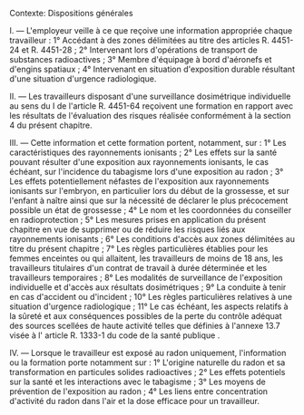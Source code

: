 Contexte: Dispositions générales

I. — L'employeur veille à ce que reçoive une information appropriée chaque travailleur : 1° Accédant à des zones délimitées au titre des articles R. 4451-24 et R. 4451-28 ; 2° Intervenant lors d'opérations de transport de substances radioactives ; 3° Membre d'équipage à bord d'aéronefs et d'engins spatiaux ; 4° Intervenant en situation d'exposition durable résultant d'une situation d'urgence radiologique.

II. — Les travailleurs disposant d'une surveillance dosimétrique individuelle au sens du I de l'article R. 4451-64 reçoivent une formation en rapport avec les résultats de l'évaluation des risques réalisée conformément à la section 4 du présent chapitre.

III. — Cette information et cette formation portent, notamment, sur : 1° Les caractéristiques des rayonnements ionisants ; 2° Les effets sur la santé pouvant résulter d'une exposition aux rayonnements ionisants, le cas échéant, sur l'incidence du tabagisme lors d'une exposition au radon ; 3° Les effets potentiellement néfastes de l'exposition aux rayonnements ionisants sur l'embryon, en particulier lors du début de la grossesse, et sur l'enfant à naître ainsi que sur la nécessité de déclarer le plus précocement possible un état de grossesse ; 4° Le nom et les coordonnées du conseiller en radioprotection ; 5° Les mesures prises en application du présent chapitre en vue de supprimer ou de réduire les risques liés aux rayonnements ionisants ; 6° Les conditions d'accès aux zones délimitées au titre du présent chapitre ; 7° Les règles particulières établies pour les femmes enceintes ou qui allaitent, les travailleurs de moins de 18 ans, les travailleurs titulaires d'un contrat de travail à durée déterminée et les travailleurs temporaires ; 8° Les modalités de surveillance de l'exposition individuelle et d'accès aux résultats dosimétriques ; 9° La conduite à tenir en cas d'accident ou d'incident ; 10° Les règles particulières relatives à une situation d'urgence radiologique ; 11° Le cas échéant, les aspects relatifs à la sûreté et aux conséquences possibles de la perte du contrôle adéquat des sources scellées de haute activité telles que définies à l'annexe 13.7 visée à l' article R. 1333-1 du code de la santé publique .

IV. — Lorsque le travailleur est exposé au radon uniquement, l'information ou la formation porte notamment sur : 1° L'origine naturelle du radon et sa transformation en particules solides radioactives ; 2° Les effets potentiels sur la santé et les interactions avec le tabagisme ; 3° Les moyens de prévention de l'exposition au radon ; 4° Les liens entre concentration d'activité du radon dans l'air et la dose efficace pour un travailleur.